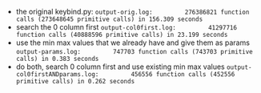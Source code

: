 
 - the original keybind.py: ``output-orig.log:         276386821 function calls (273648645 primitive calls) in 156.309 seconds``
 - search the 0 column first ``output-col0first.log:         41297716 function calls (40888596 primitive calls) in 23.199 seconds``
 - use the min max values that we already have and give them as params ``output-params.log:         747703 function calls (743703 primitive calls) in 0.383 seconds``
 - do both, search 0 column first and use existing min max values ``output-col0firstANDparams.log:         456556 function calls (452556 primitive calls) in 0.262 seconds``
